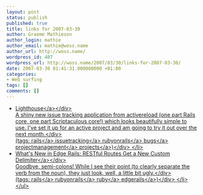 ```yaml
---
layout: post
status: publish
published: true
title: links for 2007-03-30
author: Graeme Mathieson
author_login: mathie
author_email: mathie@woss.name
author_url: http://woss.name/
wordpress_id: 407
wordpress_url: http://woss.name/2007/03/30/links-for-2007-03-30/
date: 2007-03-30 01:41:31.000000000 +01:00
categories:
- Web surfing
tags: []
comments: []
---
```

<ul class="delicious">
	<li>
		<div class="delicious-link"><a href="http:&#47;&#47;lighthouseapp.com&#47;">Lighthouse<&#47;a><&#47;div>
		<div class="delicious-extended">A shiny new issue tracking application from activereload (one part Rails core, one part Scriptaculous core!) which looks beautifully simple to use.  I've set it up for an active project and am going to try it out over the next month.<&#47;div>
		<div class="delicious-tags">(tags: <a href="http:&#47;&#47;del.icio.us&#47;mathie&#47;rails">rails<&#47;a> <a href="http:&#47;&#47;del.icio.us&#47;mathie&#47;issuetracking">issuetracking<&#47;a> <a href="http:&#47;&#47;del.icio.us&#47;mathie&#47;rubyonrails">rubyonrails<&#47;a> <a href="http:&#47;&#47;del.icio.us&#47;mathie&#47;bugs">bugs<&#47;a> <a href="http:&#47;&#47;del.icio.us&#47;mathie&#47;projectmanagement">projectmanagement<&#47;a> <a href="http:&#47;&#47;del.icio.us&#47;mathie&#47;projects">projects<&#47;a>)<&#47;div>
	<&#47;li>
	<li>
		<div class="delicious-link"><a href="http:&#47;&#47;feeds.feedburner.com&#47;~r&#47;RyansScraps&#47;~3&#47;105051033&#47;what-s-new-in-edge-rails-restful-routes-get-a-new-custom-delimiter">What's New in Edge Rails: RESTful Routes Get a New Custom Delimiter<&#47;a><&#47;div>
		<div class="delicious-extended">Goodbye, semi-colons!  While I see their point (to clearly separate the verb from the noun), they just look, well, a little bit ugly.<&#47;div>
		<div class="delicious-tags">(tags: <a href="http:&#47;&#47;del.icio.us&#47;mathie&#47;rails">rails<&#47;a> <a href="http:&#47;&#47;del.icio.us&#47;mathie&#47;rubyonrails">rubyonrails<&#47;a> <a href="http:&#47;&#47;del.icio.us&#47;mathie&#47;ruby">ruby<&#47;a> <a href="http:&#47;&#47;del.icio.us&#47;mathie&#47;edgerails">edgerails<&#47;a>)<&#47;div>
	<&#47;li>
<&#47;ul>
